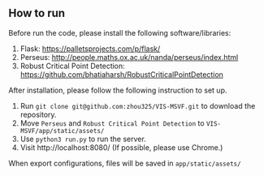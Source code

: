 
## How to run
Before run the code, please install the following software/libraries:
1. Flask: https://palletsprojects.com/p/flask/
2. Perseus: http://people.maths.ox.ac.uk/nanda/perseus/index.html
3. Robust Critical Point Detection: https://github.com/bhatiaharsh/RobustCriticalPointDetection

After installation, please follow the following instruction to set up.
1. Run
`git clone git@github.com:zhou325/VIS-MSVF.git` to download the repository.
2. Move `Perseus` and `Robust Critical Point Detection` to `VIS-MSVF/app/static/assets/`
3. Use `python3 run.py` to run the server.
4. Visit http://localhost:8080/ (If possible, please use Chrome.)

When export configurations, files will be saved in `app/static/assets/`

<!-- ## Current Functions

1 Drag the critical points to change the position.

2 Drag the yellow node to change the boundary geometry.

3 Click buttons to add moves. -->